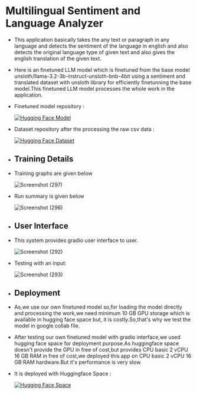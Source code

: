 # Multilingual Sentiment and Language Analyzer
- This application basically takes the any text or paragraph in any language and detects the sentiment of the language in english and also detects the original language type of given text and also gives the english translation of the given text.
- Here is an finetuned LLM model which is finetuned from the base model unsloth/llama-3.2-3b-instruct-unsloth-bnb-4bit using a sentiment and translated dataset with unsloth library for efficiently finetunning the base model.This finetuned LLM model processes the whole work in the application.
- Finetuned model repository :

     [![Hugging Face Model](https://img.shields.io/badge/HuggingFace%20Model-FFD21F?style=for-the-badge&logo=huggingface&logoColor=black)](https://huggingface.co/Suman2004/lang-trans-sentiment-analyser__finetuned-llama-3.2-3b-instruct-unsloth-bnb-4bit)

- Dataset repository after the processing the raw csv data :

   [![Hugging Face Dataset](https://img.shields.io/badge/HuggingFace%20Dataset-FFD21F?style=for-the-badge&logo=huggingface&logoColor=black)](https://huggingface.co/datasets/Suman2004/lang-trans-sentiment)

- ## Training Details
- Training graphs are given below

     ![Screenshot (297)](https://github.com/user-attachments/assets/fa1022f4-9416-4c8d-890d-c857a77d1734)

- Run summary is given below
  
     ![Screenshot (296)](https://github.com/user-attachments/assets/60a40172-7852-4ed1-86bb-9e23c45d583c)
  

- ##  User Interface
- This system provides gradio user interface to user.

     ![Screenshot (292)](https://github.com/user-attachments/assets/bca05aa4-be5a-4b0a-9757-52e4a2475a2e)

- Testing with an input:

     ![Screenshot (293)](https://github.com/user-attachments/assets/9b2b660c-2fe6-4b91-873e-7033fce66356)
  

- ## Deployment
- As,we use our own finetuned model so,for loading the model directly and processing the work,we need minimum 10 GB GPU storage which is available in hugging face space but, it is costly.So,that's why we test the model in google collab file.
- After testing our own finetuned model with gradio interface,we used hugging face space for deployment purpose.As huggingface space doesn't provide the GPU in free of cost,but provides CPU basic 2 vCPU 16 GB RAM in free of cost,we deployed this app on CPU basic 2 vCPU 16 GB RAM hardware.But it's performance is very slow.
- It is deployed with Huggingface Space :

  [![Hugging Face Space](https://img.shields.io/badge/HuggingFace%20Space-FFD21F?style=for-the-badge&logo=huggingface&logoColor=black)](https://huggingface.co/spaces/Suman2004/Multilingual-Sentiment-and-Language-Analyzer)



